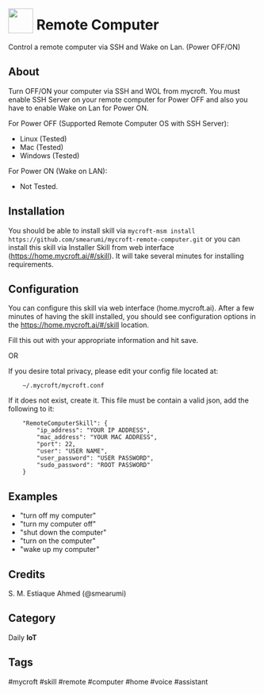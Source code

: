 # <img src='https://raw.githack.com/FortAwesome/Font-Awesome/master/svgs/solid/desktop.svg' card_color='#000000' width='50' height='50' style='vertical-align:bottom'/> Remote Computer
Control a remote computer via SSH and Wake on Lan. (Power OFF/ON)

## About 
Turn OFF/ON your computer via SSH and WOL from mycroft. You must enable SSH Server on your remote computer for Power OFF and also you have to enable Wake on Lan for Power ON.

For Power OFF (Supported Remote Computer OS with SSH Server):
* Linux (Tested)
* Mac (Tested)
* Windows (Tested)

For Power ON (Wake on LAN):
* Not Tested.

## Installation
You should be able to install skill via `mycroft-msm install https://github.com/smearumi/mycroft-remote-computer.git` or you can install this skill via Installer Skill from web interface (https://home.mycroft.ai/#/skill). It will take several minutes for installing requirements.

## Configuration
You can configure this skill via web interface (home.mycroft.ai). After a few minutes of having the skill installed, you should see configuration options in the https://home.mycroft.ai/#/skill location.

Fill this out with your appropriate information and hit save.

OR

If you desire total privacy, please edit your config file located at:

        ~/.mycroft/mycroft.conf

If it does not exist, create it. This file must be contain a valid json, add the following to it:

        "RemoteComputerSkill": {
            "ip_address": "YOUR IP ADDRESS",
            "mac_address": "YOUR MAC ADDRESS",
            "port": 22,
            "user": "USER NAME",
            "user_password": "USER PASSWORD",
            "sudo_password": "ROOT PASSWORD"
        }  

## Examples 
* "turn off my computer"
* "turn my computer off"
* "shut down the computer"
* "turn on the computer"
* "wake up my computer"

## Credits 
S. M. Estiaque Ahmed (@smearumi)



## Category
Daily
**IoT**

## Tags
#mycroft
#skill
#remote
#computer
#home
#voice
#assistant
